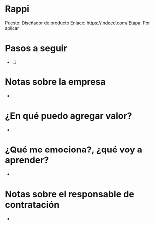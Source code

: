 # Rappi

Puesto: Diseñador de producto
Enlace: https://indeed.com/
Etapa: Por aplicar

# Pasos a seguir

- [ ]  

# Notas sobre la empresa

- 

# ¿En qué puedo agregar valor?

- 

# ¿Qué me emociona?, ¿qué voy a aprender?

- 

# Notas sobre el responsable de contratación

-